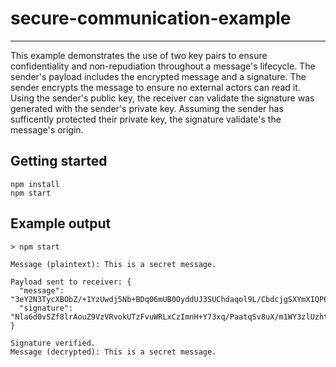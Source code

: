 # secure-communication-example
------------------------------

This example demonstrates the use of two key pairs to ensure confidentiality and non-repudiation throughout a message's lifecycle. The sender's payload includes the encrypted message and a signature. The sender encrypts the message to ensure no external actors can read it. Using the sender's public key, the receiver can validate the signature was generated with the sender's private key. Assuming the sender has sufficently protected their private key, the signature validate's the message's origin.

Getting started
---------------

```
npm install
npm start
```

Example output
--------------

```
> npm start

Message (plaintext): This is a secret message. 

Payload sent to receiver: {
  "message": "3eY2N3TycXBObZ/+1YzUwdj5Nb+BDq06mUB0OyddUJ3SUChdaqol9L/CbdcjgSXYmXIQP6M/+MEJpb6qLj7ptrC0gi5mDEEkMSX+AzLyqmaEYVN41mtl2UtmVvL/aFcNwXqUoz1SsbORyxVAqUnMLVmF4NSJZCQgzUa43+ZSqNE=",
  "signature": "Nla6d0vSZf8lrAouZ9VzVRvokUTzFvuWRLxCzImnH+Y73xq/PaatqSv8uX/m1WY3zlUzhtIab4btaTMf0HBI/YpJ96OD+lFYebEPy24kpOFw4yDiE/A7xAru16mH4UndqgUv8QTk1l5VNvMbBrEHnR6rR/2M/8NnsJFU1ck8sYA="
} 

Signature verified.
Message (decrypted): This is a secret message. 

```
